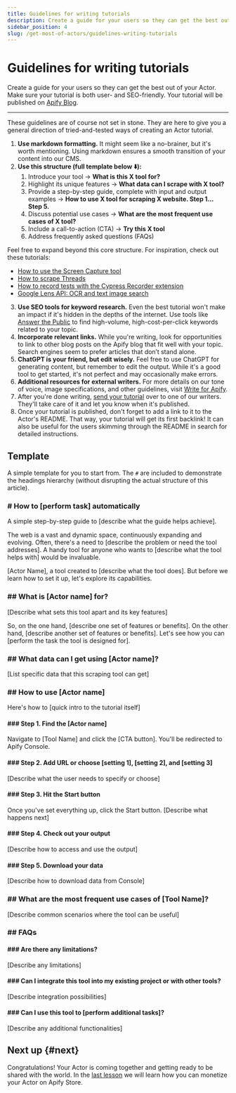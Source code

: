 ```yaml
---
title: Guidelines for writing tutorials 
description: Create a guide for your users so they can get the best out of your Actor. Make sure your tutorial is both user- and SEO-friendly. Your tutorial will be published on Apify Blog.
sidebar_position: 4
slug: /get-most-of-actors/guidelines-writing-tutorials
---
```


# Guidelines for writing tutorials

Create a guide for your users so they can get the best out of your Actor. Make sure your tutorial is both user- and SEO-friendly. Your tutorial will be published on [Apify Blog](https://blog.apify.com/).

---

These guidelines are of course not set in stone. They are here to give you a general direction of tried-and-tested ways of creating an Actor tutorial.

1. **Use markdown formatting.** It might seem like a no-brainer, but it's worth mentioning. Using markdown ensures a smooth transition of your content into our CMS.
2. **Use this structure (full template below ⬇️):**
    1. Introduce your tool → **What is this X tool for?**
    2. Highlight its unique features → **What data can I scrape with X tool?**
    3. Provide a step-by-step guide, complete with input and output examples → **How to use X tool for scraping X website. Step 1… Step 5.**
    4. Discuss potential use cases → **What are the most frequent use cases of X tool?**
    5. Include a call-to-action (CTA) → **Try this X tool**
    6. Address frequently asked questions (FAQs) 

Feel free to expand beyond this core structure. For inspiration, check out these tutorials:

- [How to use the Screen Capture tool](https://blog.apify.com/how-to-use-screen-capture-tool/)
- [How to scrape Threads](https://blog.apify.com/how-to-scrape-threads/)
- [How to record tests with the Cypress Recorder extension](https://blog.apify.com/how-to-record-test-cypress-recorder-extension/)
- [Google Lens API: OCR and text image search](https://blog.apify.com/google-lens-api-ocr-text-image-search/)
3. **Use SEO tools for keyword research.** Even the best tutorial won't make an impact if it's hidden in the depths of the internet. Use tools like [Answer the Public](https://answerthepublic.com/) to find high-volume, high-cost-per-click keywords related to your topic.
4. **Incorporate relevant links.** While you're writing, look for opportunities to link to other blog posts on the Apify blog that fit well with your topic. Search engines seem to prefer articles that don’t stand alone.
5. **ChatGPT is your friend, but edit wisely.** Feel free to use ChatGPT for generating content, but remember to edit the output. While it's a good tool to get started, it's not perfect and may occasionally make errors.
6. **Additional resources for external writers.** For more details on our tone of voice, image specifications, and other guidelines, visit [Write for Apify](https://apify.com/write-for-apify).
7. After you're done writing, [send your tutorial](mailto:natalia.lekh@apify.com) over to one of our writers. They'll take care of it and let you know when it's published.
8. Once your tutorial is published, don't forget to add a link to it to the Actor's README. That way, your tutorial will get its first backlink! It can also be useful for the users skimming through the README in search for detailed instructions.


## Template

A simple template for you to start from. The `#` are included to demonstrate the headings hierarchy (without disrupting the actual structure of this article).

### # How to [perform task] automatically

A simple step-by-step guide to [describe what the guide helps achieve].

The web is a vast and dynamic space, continuously expanding and evolving. Often, there's a need to [describe the problem or need the tool addresses]. A handy tool for anyone who wants to [describe what the tool helps with] would be invaluable.

[Actor Name], a tool created to [describe what the tool does]. But before we learn how to set it up, let's explore its capabilities.

### ## What is [Actor name] for?

[Describe what sets this tool apart and its key features]

So, on the one hand, [describe one set of features or benefits]. On the other hand, [describe another set of features or benefits]. Let's see how you can [perform the task the tool is designed for].

### ## What data can I get using [Actor name]?

[List specific data that this scraping tool can get]

### ## How to use [Actor name]

Here's how to [quick intro to the tutorial itself]

#### ### Step 1. Find the [Actor name]

Navigate to [Tool Name] and click the [CTA button]. You'll be redirected to Apify Console. 

#### ### Step 2. Add URL or choose [setting 1], [setting 2], and [setting 3]

[Describe what the user needs to specify or choose]

#### ### Step 3. Hit the Start button

Once you've set everything up, click the Start button. [Describe what happens next]

#### ### Step 4. Check out your output

[Describe how to access and use the output]

#### ### Step 5. Download your data

[Describe how to download data from Console]

### ## What are the most frequent use cases of [Tool Name]?

[Describe common scenarios where the tool can be useful]

### ## FAQs

#### ### Are there any limitations?

[Describe any limitations]

#### ### Can I integrate this tool into my existing project or with other tools?

[Describe integration possibilities]

#### ### Can I use this tool to [perform additional tasks]?

[Describe any additional functionalities]

## Next up {#next}

Congratulations! Your Actor is coming together and getting ready to be shared with the world. In the [last lesson](./monetizing_your_actor.md) we will learn how you can monetize your Actor on Apify Store.